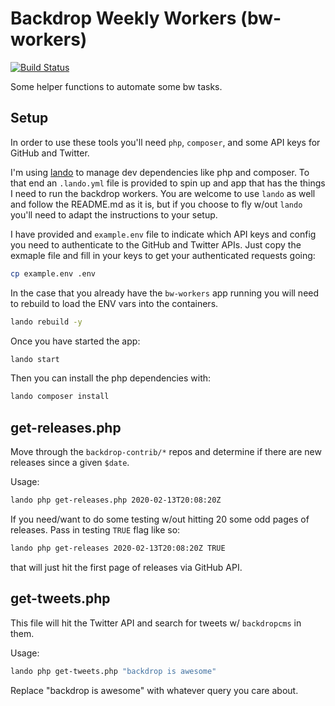Backdrop Weekly Workers (bw-workers)
====================================

[![Build Status](https://travis-ci.org/serundeputy/bw-workers.svg?branch=master)](https://travis-ci.org/serundeputy/bw-workers)

Some helper functions to automate some bw tasks.

Setup
-----

In order to use these tools you'll need `php`, `composer`, and some API keys for  
GitHub and Twitter.

I'm using [lando](https://lando.dev) to manage dev dependencies like php and composer. To that end an `.lando.yml` file is provided to spin up and app that has the things I need to run the backdrop workers. You are welcome to use `lando` as well and follow the README.md as it is, but if you choose to fly w/out `lando` you'll need to adapt
the instructions to your setup.

I have provided and `example.env` file to indicate which API keys and config you need to authenticate to the GitHub and Twitter APIs. Just copy the exmaple file and fill in your keys to get your authenticated requests going:

```bash
cp example.env .env
```

In the case that you already have the `bw-workers` app running you will need to 
rebuild to load the ENV vars into the containers.

```bash
lando rebuild -y
```

Once you have started the app:

```bash
lando start
```

Then you can install the php dependencies with:

```bash
lando composer install
```



get-releases.php
----------------

Move through the `backdrop-contrib/*` repos and determine if there are new releases
since a given `$date`.

Usage:

```bash
lando php get-releases.php 2020-02-13T20:08:20Z
```

If you need/want to do some testing w/out hitting 20 some odd pages of releases.
Pass in testing `TRUE` flag like so:

```bash
lando php get-releases 2020-02-13T20:08:20Z TRUE
```

that will just hit the first page of releases via GitHub API.

get-tweets.php
--------------

This file will hit the Twitter API and search for tweets w/ `backdropcms` in them.

Usage:

```bash
lando php get-tweets.php "backdrop is awesome"
```

Replace "backdrop is awesome" with whatever query you care about.

